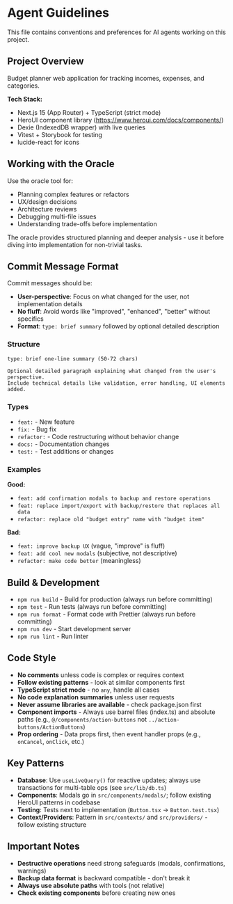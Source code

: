 # Agent Guidelines

This file contains conventions and preferences for AI agents working on this project.

## Project Overview

Budget planner web application for tracking incomes, expenses, and categories.

**Tech Stack:**

- Next.js 15 (App Router) + TypeScript (strict mode)
- HeroUI component library (https://www.heroui.com/docs/components/)
- Dexie (IndexedDB wrapper) with live queries
- Vitest + Storybook for testing
- lucide-react for icons

## Working with the Oracle

Use the oracle tool for:

- Planning complex features or refactors
- UX/design decisions
- Architecture reviews
- Debugging multi-file issues
- Understanding trade-offs before implementation

The oracle provides structured planning and deeper analysis - use it before diving into implementation for non-trivial tasks.

## Commit Message Format

Commit messages should be:

- **User-perspective**: Focus on what changed for the user, not implementation details
- **No fluff**: Avoid words like "improved", "enhanced", "better" without specifics
- **Format**: `type: brief summary` followed by optional detailed description

### Structure

```
type: brief one-line summary (50-72 chars)

Optional detailed paragraph explaining what changed from the user's perspective.
Include technical details like validation, error handling, UI elements added.
```

### Types

- `feat:` - New feature
- `fix:` - Bug fix
- `refactor:` - Code restructuring without behavior change
- `docs:` - Documentation changes
- `test:` - Test additions or changes

### Examples

**Good:**

- `feat: add confirmation modals to backup and restore operations`
- `feat: replace import/export with backup/restore that replaces all data`
- `refactor: replace old "budget entry" name with "budget item"`

**Bad:**

- `feat: improve backup UX` (vague, "improve" is fluff)
- `feat: add cool new modals` (subjective, not descriptive)
- `refactor: make code better` (meaningless)

## Build & Development

- `npm run build` - Build for production (always run before committing)
- `npm test` - Run tests (always run before committing)
- `npm run format` - Format code with Prettier (always run before committing)
- `npm run dev` - Start development server
- `npm run lint` - Run linter

## Code Style

- **No comments** unless code is complex or requires context
- **Follow existing patterns** - look at similar components first
- **TypeScript strict mode** - no `any`, handle all cases
- **No code explanation summaries** unless user requests
- **Never assume libraries are available** - check package.json first
- **Component imports** - Always use barrel files (index.ts) and absolute paths (e.g., `@/components/action-buttons` not `../action-buttons/ActionButtons`)
- **Prop ordering** - Data props first, then event handler props (e.g., `onCancel`, `onClick`, etc.)

## Key Patterns

- **Database**: Use `useLiveQuery()` for reactive updates; always use transactions for multi-table ops (see `src/lib/db.ts`)
- **Components**: Modals go in `src/components/modals/`; follow existing HeroUI patterns in codebase
- **Testing**: Tests next to implementation (`Button.tsx` → `Button.test.tsx`)
- **Context/Providers**: Pattern in `src/contexts/` and `src/providers/` - follow existing structure

## Important Notes

- **Destructive operations** need strong safeguards (modals, confirmations, warnings)
- **Backup data format** is backward compatible - don't break it
- **Always use absolute paths** with tools (not relative)
- **Check existing components** before creating new ones
